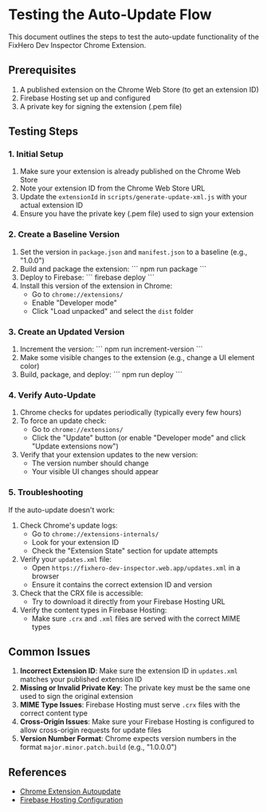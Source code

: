 # Testing the Auto-Update Flow

This document outlines the steps to test the auto-update functionality of the FixHero Dev Inspector Chrome Extension.

## Prerequisites

1. A published extension on the Chrome Web Store (to get an extension ID)
2. Firebase Hosting set up and configured
3. A private key for signing the extension (.pem file)

## Testing Steps

### 1. Initial Setup

1. Make sure your extension is already published on the Chrome Web Store
2. Note your extension ID from the Chrome Web Store URL
3. Update the `extensionId` in `scripts/generate-update-xml.js` with your actual extension ID
4. Ensure you have the private key (.pem file) used to sign your extension

### 2. Create a Baseline Version

1. Set the version in `package.json` and `manifest.json` to a baseline (e.g., "1.0.0")
2. Build and package the extension:
   \`\`\`
   npm run package
   \`\`\`
3. Deploy to Firebase:
   \`\`\`
   firebase deploy
   \`\`\`
4. Install this version of the extension in Chrome:
   - Go to `chrome://extensions/`
   - Enable "Developer mode"
   - Click "Load unpacked" and select the `dist` folder

### 3. Create an Updated Version

1. Increment the version:
   \`\`\`
   npm run increment-version
   \`\`\`
2. Make some visible changes to the extension (e.g., change a UI element color)
3. Build, package, and deploy:
   \`\`\`
   npm run deploy
   \`\`\`

### 4. Verify Auto-Update

1. Chrome checks for updates periodically (typically every few hours)
2. To force an update check:
   - Go to `chrome://extensions/`
   - Click the "Update" button (or enable "Developer mode" and click "Update extensions now")
3. Verify that your extension updates to the new version:
   - The version number should change
   - Your visible UI changes should appear

### 5. Troubleshooting

If the auto-update doesn't work:

1. Check Chrome's update logs:
   - Go to `chrome://extensions-internals/`
   - Look for your extension ID
   - Check the "Extension State" section for update attempts
2. Verify your `updates.xml` file:
   - Open `https://fixhero-dev-inspector.web.app/updates.xml` in a browser
   - Ensure it contains the correct extension ID and version
3. Check that the CRX file is accessible:
   - Try to download it directly from your Firebase Hosting URL
4. Verify the content types in Firebase Hosting:
   - Make sure `.crx` and `.xml` files are served with the correct MIME types

## Common Issues

1. **Incorrect Extension ID**: Make sure the extension ID in `updates.xml` matches your published extension ID
2. **Missing or Invalid Private Key**: The private key must be the same one used to sign the original extension
3. **MIME Type Issues**: Firebase Hosting must serve `.crx` files with the correct content type
4. **Cross-Origin Issues**: Make sure your Firebase Hosting is configured to allow cross-origin requests for update files
5. **Version Number Format**: Chrome expects version numbers in the format `major.minor.patch.build` (e.g., "1.0.0.0")

## References

- [Chrome Extension Autoupdate](https://developer.chrome.com/docs/extensions/mv3/hosting#update_manifest)
- [Firebase Hosting Configuration](https://firebase.google.com/docs/hosting/full-config)
